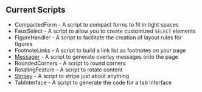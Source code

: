 ## Current Scripts ##

  * CompactedForm - A script to compact forms to fit in tight spaces
  * FauxSelect - A script to allow you to create customized `SELECT` elements
  * FigureHandler - A script to facilitate the creation of layout rules for figures
  * FootnoteLinks - A script to build a link list as footnotes on your page
  * [Messager](Messager.md) - A script to generate overlay messages onto the page
  * RoundedCorners - A script to round corners
  * RotatingFeature - A script to rotate content
  * [Stripey](Stripey.md) - A script to stripe just about anything
  * TabInterface - A script to generate the code for a tab interface